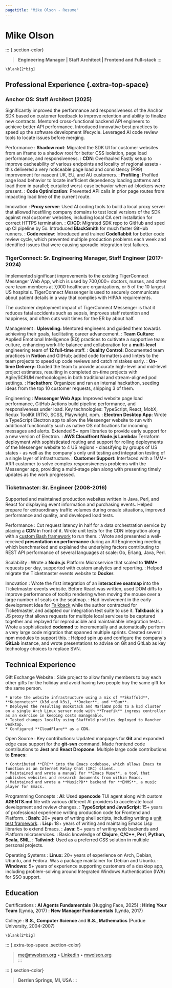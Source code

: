 ```yaml
---
pagetitle: "Mike Olson - Resume"
---
```


# Mike Olson

::: {.section-color}
>  **Engineering Manager | Staff Architect | Frontend and Full-stack**
:::

```{=context}
\blank[2*big]
```

## Professional Experience {.extra-top-space}

### Anchor OS: Staff Architect (2025)

Significantly improved the performance and responsiveness of the Anchor SDK based on customer feedback to improve retention and ability to finalize new contracts. Mentored cross-functional backend API engineers to achieve better API performance. Introduced innovative best practices to speed up the software development lifecycle. Leveraged AI code review tools to locate issues before merging.

Performance
:    **Shadow root**: Migrated the SDK UI for customer websites from an iframe to a shadow root for better CSS isolation, page load performance, and responsiveness.
:    **CDN**: Overhauled Fastly setup to improve cacheability of various endpoints and locality of regional assets - this delivered a very noticeable page load and consistency (P99) improvement for nascent UK, EU, and AU customers.
:    **Profiling**: Profiled page load behavior to locate inefficient dependency loading patterns and load them in parallel; curtailed worst-case behavior when ad-blockers were present.
:    **Code Optimization**: Prevented API calls in prior page routes from impacting load time of the current route.

Innovation
:    **Proxy server**: Used AI coding tools to build a local proxy server that allowed hostfiling company domains to test local versions of the SDK against real customer websites, including local CA cert installation for correct HTTPS termination.
:    **CI/CD**: Migrated SDK repo to GitHub and sped up CI pipeline by 5x. Introduced **BlackSmith** for much faster GitHub runners.
:    **Code review**: Introduced and trained **CodeRabbit** for better code review cycle, which prevented multiple production problems each week and identified issues that were causing sporadic integration test failures.

### TigerConnect: Sr. Engineering Manager, Staff Engineer (2017-2024)

Implemented significant improvements to the existing TigerConnect Messenger Web App, which is used by 700,000+ doctors, nurses, and other care team members at 7,000 healthcare organizations, or 5 of the 10 largest US hospitals. TigerConnect Messenger is used to securely communicate about patient details in a way that complies with HIPAA requirements.

The customer deployment impact of TigerConnect Messenger is that it reduces fatal accidents such as sepsis, improves staff retention and happiness, and often cuts wait times for the ER by about half.

Management
:    **Upleveling:** Mentored engineers and guided them towards achieving their goals, facilitating career advancement.
:    **Team Culture:** Applied Emotional Intelligence (EQ) practices to cultivate a supportive team culture, enhancing work-life balance and collaboration for a **multi-level** engineering team of **12 full-time** staff.
:    **Quality Control:** Documented team practices in **Notion** and GitHub; added code formatters and linters to the team projects to speed up code reviews and catch mistakes early.
:    **On-time Delivery:** Guided the team to provide accurate high-level and mid-level project estimates, resulting in completed on-time projects with Agile/SCRUM methodologies in both traditional and stream-aligned pod settings.
:    **Hackathon:** Organized and ran an internal hackathon, seeding ideas from the top 10 customer requests, shipping 3 of them.

Engineering
:    **Messenger Web App:** Improved website page load performance, GitHub Actions build pipeline performance, and responsiveness under load. Key technologies: TypeScript, React, MobX, Redux ToolKit (RTK), SCSS, Playwright, npm.
:    **Electron Desktop App**: Wrote a TypeScript Electron app to allow the Messenger website to run with additional functionality such as native OS notifications for incoming messages and alerts. Extended 5+ npm libraries to provide early support for a new version of Electron.
:    **AWS Cloudfront Node.js Lambda:** Terraform deployment with sophisticated routing and support for rolling deployments of the Messenger website to 4 US regions - classifying by groups of US states - as well as the company's only unit testing and integration testing of a single layer of infrastructure.
:    **Customer Support:** Interfaced with a 1MM+ ARR customer to solve complex responsiveness problems with the Messenger app, providing a multi-stage plan along with presenting timely updates as the work progressed.

### Ticketmaster: Sr. Engineer (2008-2016)

Supported and maintained production websites written in Java, Perl, and React for displaying event information and purchasing events. Helped prepare for extraordinary traffic volumes during onsale situations, improved performance and quality, and developed load tests.

Performance
:    Cut request latency in half for a data orchestration service by placing a **CDN** in front of it. Wrote unit tests for the CDN integration along with a [custom Bash framework](https://github.com/mwolson/barrt-sh) to run them.
:    Wrote and presented a well-received **presentation on performance** during an All Engineering meeting which benchmarked and explained the underlying factors contributing to REST API performance of several languages at scale: Go, Erlang, Java, Perl.

Scalability
:    Wrote a **Node.js** Platform Microservice that scaled to **1MM+** requests per day, supported with custom analytics and reporting.
:    Helped migrate the Ticketmaster events website to **Docker**.

Innovation
:    Wrote the first integration of an **interactive seatmap** into the Ticketmaster events website. Before React was written, used DOM diffs to improve performance of tooltip rendering when moving the mouse over a large number of seats on the seatmap.
:    Had involvement in the early development idea for [Talkback](https://github.com/ijpiantanida/talkback) while the author contracted for Ticketmaster, and adapted our integration test suite to use it. **Talkback** is a JS proxy that allows requests for multiple local services to be captured together and replayed for reproducible and maintainable integration tests.
:    Wrote a sophisticated **codemod** to incrementally and automatically perform a very large code migration that spanned multiple sprints. Created several npm modules to support this.
:    Helped spin up and configure the company's **GitLab** instance, and wrote presentations to advise on Git and GitLab as key technology choices to replace SVN.

## Technical Experience

Gift Exchange Website
:   Side project to allow family members to buy each other gifts for the holiday and avoid having two people buy the same gift for the same person.

    * Wrote the website infrastructure using a mix of **Skaffold**, **Kubernetes** (k3d and k3s), **Docker**, and **Bun**.
    * Deployed the resulting Bookstack and MariaDB pods to a k3d cluster on a single Arch Linux server node with **Traefik** ingress controller as an exercise in keeping costs manageable.
    * Tested changes locally using Skaffold profiles deployed to Rancher Desktop.
    * Configured **CloudFlare** as a CDN.

Open Source
:   Key contributions: Updated manpages for **Git** and expanded edge case support for the **git-svn** command. Made frontend code contributions to **Jest** and **React Dropzone**. Multiple large code contributions to **Emacs**:

    * Contributed **ERC** into the Emacs codebase, which allows Emacs to function as an Internet Relay Chat (IRC) client.
    * Maintained and wrote a manual for **Emacs Muse**, a tool that publishes websites and research documents from within Emacs.
    * Maintained and wrote a **MusicPD** backend for **EMMS**, a music player for Emacs.

Programming Concepts
:   **AI**: Used **opencode** TUI agent along with custom **AGENTS.md** file with various different AI providers to accelerate local development and review changes.
:   **TypeScript and JavaScript:** 15+ years of professional experience writing production code for Frontend and Platform.
:   **Bash:** 20+ years of writing shell scripts, including writing a [unit test framework](https://github.com/mwolson/barrt-sh).
:   **Lisp:** 18+ years of writing and maintaing Emacs Lisp libraries to extend Emacs.
:   **Java:** 5+ years of writing web backends and Platform microservices.
:   Basic knowledge of **Clojure**, **C/C++**, **Perl**, **Python**, **Scala**, **SML**.
:   **Tailwind:** Used as a preferred CSS solution in multiple personal projects.

Operating Systems
:   **Linux:** 20+ years of experience on Arch, Debian, Ubuntu, and Fedora. Was a package maintainer for Debian and Ubuntu.
:   **Windows:** 5+ years of experience supporting customers of a desktop app, including problem-solving around Integrated Windows Authentication (IWA) for SSO support.

## Education

Certifications
:   **AI Agents Fundamentals** (Hugging Face, 2025)
:   **Hiring Your Team** (Lynda, 2017)
:   **New Manager Fundamentals** (Lynda, 2017)

College
:   **B.S., Computer Science** and **B.S., Mathematics** (Purdue University, 2004-2007)

```{=context}
\blank[2*big]
```

::: {.extra-top-space .section-color}
> <me@mwolson.org> • [LinkedIn](https://www.linkedin.com/in/mike-olson-666a083/) • [mwolson.org](https://mwolson.org/) \
:::

::: {.section-color}
> **Berrien Springs, MI, USA**
:::
